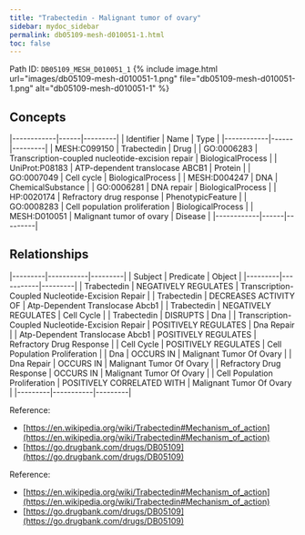 ```yaml
---
title: "Trabectedin - Malignant tumor of ovary"
sidebar: mydoc_sidebar
permalink: db05109-mesh-d010051-1.html
toc: false 
---
```



Path ID: `DB05109_MESH_D010051_1`
{% include image.html url="images/db05109-mesh-d010051-1.png" file="db05109-mesh-d010051-1.png" alt="db05109-mesh-d010051-1" %}

## Concepts

|------------|------|---------|
| Identifier | Name | Type    |
|------------|------|---------|
| MESH:C099150 | Trabectedin | Drug |
| GO:0006283 | Transcription-coupled nucleotide-excision repair | BiologicalProcess |
| UniProt:P08183 | ATP-dependent translocase ABCB1 | Protein |
| GO:0007049 | Cell cycle | BiologicalProcess |
| MESH:D004247 | DNA | ChemicalSubstance |
| GO:0006281 | DNA repair | BiologicalProcess |
| HP:0020174 | Refractory drug response | PhenotypicFeature |
| GO:0008283 | Cell population proliferation | BiologicalProcess |
| MESH:D010051 | Malignant tumor of ovary | Disease |
|------------|------|---------|

## Relationships

|---------|-----------|---------|
| Subject | Predicate | Object  |
|---------|-----------|---------|
| Trabectedin | NEGATIVELY REGULATES | Transcription-Coupled Nucleotide-Excision Repair |
| Trabectedin | DECREASES ACTIVITY OF | Atp-Dependent Translocase Abcb1 |
| Trabectedin | NEGATIVELY REGULATES | Cell Cycle |
| Trabectedin | DISRUPTS | Dna |
| Transcription-Coupled Nucleotide-Excision Repair | POSITIVELY REGULATES | Dna Repair |
| Atp-Dependent Translocase Abcb1 | POSITIVELY REGULATES | Refractory Drug Response |
| Cell Cycle | POSITIVELY REGULATES | Cell Population Proliferation |
| Dna | OCCURS IN | Malignant Tumor Of Ovary |
| Dna Repair | OCCURS IN | Malignant Tumor Of Ovary |
| Refractory Drug Response | OCCURS IN | Malignant Tumor Of Ovary |
| Cell Population Proliferation | POSITIVELY CORRELATED WITH | Malignant Tumor Of Ovary |
|---------|-----------|---------|

Reference: 
  - [https://en.wikipedia.org/wiki/Trabectedin#Mechanism_of_action](https://en.wikipedia.org/wiki/Trabectedin#Mechanism_of_action)
  - [https://go.drugbank.com/drugs/DB05109](https://go.drugbank.com/drugs/DB05109)

Reference: 
  - [https://en.wikipedia.org/wiki/Trabectedin#Mechanism_of_action](https://en.wikipedia.org/wiki/Trabectedin#Mechanism_of_action)
  - [https://go.drugbank.com/drugs/DB05109](https://go.drugbank.com/drugs/DB05109)
